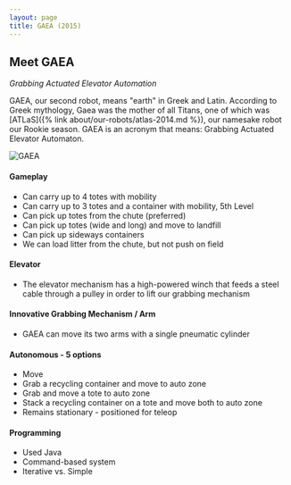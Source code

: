 ```yaml
---
layout: page
title: GAEA (2015)
---
```


## Meet GAEA
_Grabbing Actuated Elevator Automation_

GAEA, our second robot, means "earth" in Greek and Latin. According to Greek mythology, Gaea was the mother of all Titans, one of which was [ATLaS]({% link about/our-robots/atlas-2014.md %}), our namesake robot our Rookie season. GAEA is an acronym that means: Grabbing Actuated Elevator Automaton.

<img src="{% link assets/images/gaea.jpg %}" alt="GAEA"/>

#### Gameplay
- Can carry up to 4 totes with mobility
- Can carry up to 3 totes and a container with mobility, 5th Level
- Can pick up totes from the chute (preferred)
- Can pick up totes (wide and long) and move to landfill
- Can pick up sideways containers
- We can load litter from the chute, but not push on field

#### Elevator
- The elevator mechanism has a high-powered winch that feeds a steel cable through a pulley in order to lift our grabbing mechanism

#### Innovative Grabbing Mechanism / Arm
- GAEA can move its two arms with a single pneumatic cylinder

#### Autonomous - 5 options
- Move
- Grab a recycling container and move to auto zone
- Grab and move a tote to auto zone
- Stack a recycling container on a tote and move both to auto zone
- Remains stationary - positioned for teleop

#### Programming
- Used Java
- Command-based system
- Iterative vs. Simple
